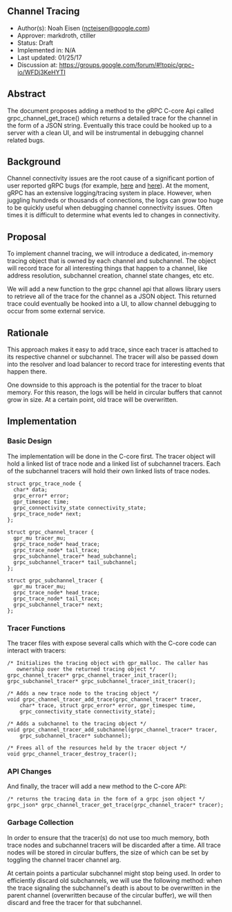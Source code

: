 Channel Tracing
----
* Author(s): Noah Eisen (ncteisen@google.com)
* Approver: markdroth, ctiller
* Status: Draft
* Implemented in: N/A
* Last updated: 01/25/17
* Discussion at: https://groups.google.com/forum/#!topic/grpc-io/WFDj3KeHYTI

## Abstract

The document proposes adding a method to the gRPC C-core Api called grpc_channel_get_trace() which returns a detailed trace for the channel in the form of a JSON string. Eventually this trace could be hooked up to a server with a clean UI, and will be instrumental in debugging channel related bugs.

## Background

Channel connectivity issues are the root cause of a significant portion of user reported gRPC bugs (for example, [here](https://groups.google.com/a/google.com/forum/?utm_medium=email&utm_source=footer#!msg/grpc-users/gPFYbRAex1A/VM7h5FWAAgAJ) and [here](https://groups.google.com/a/google.com/forum/#!topic/grpc-users/0bsOqrxYvRc)). At the moment, gRPC has an extensive logging/tracing system in place. However, when juggling hundreds or thousands of connections, the logs can grow too huge to be quickly useful when debugging channel connectivity issues. Often times it is difficult to determine what events led to changes in connectivity.

## Proposal

To implement channel tracing, we will introduce a dedicated, in-memory tracing object that is owned by each channel and subchannel. The object will record trace for all interesting things that happen to a channel, like address resolution, subchannel creation, channel state changes, etc etc.

We will add a new function to the grpc channel api that allows library users to retrieve all of the trace for the channel as a JSON object. This returned trace could eventually be hooked into a UI, to allow channel debugging to occur from some external service.

## Rationale

This approach makes it easy to add trace, since each tracer is attached to its respective channel or subchannel. The tracer will also be passed down into the resolver and load balancer to record trace for interesting events that happen there. 

One downside to this approach is the potential for the tracer to bloat memory. For this reason, the logs will be held in circular buffers that cannot grow in size. At a certain point, old trace will be overwritten.

## Implementation

### Basic Design

The implementation will be done in the C-core first. The tracer object will hold a linked list of trace node and a linked list of subchannel tracers. Each of the subchannel tracers will hold their own linked lists of trace nodes.

```
struct grpc_trace_node {
  char* data;
  grpc_error* error;
  gpr_timespec time;
  grpc_connectivity_state connectivity_state;
  grpc_trace_node* next;
};

struct grpc_channel_tracer {
  gpr_mu tracer_mu;
  grpc_trace_node* head_trace;
  grpc_trace_node* tail_trace; 
  grpc_subchannel_tracer* head_subchannel;
  grpc_subchannel_tracer* tail_subchannel;
};

struct grpc_subchannel_tracer {
  gpr_mu tracer_mu;
  grpc_trace_node* head_trace;
  grpc_trace_node* tail_trace; 
  grpc_subchannel_tracer* next;
};
```
### Tracer Functions

The tracer files with expose several calls which with the C-core code can interact with tracers:

```
/* Initializes the tracing object with gpr_malloc. The caller has
   ownership over the returned tracing object */
grpc_channel_tracer* grpc_channel_tracer_init_tracer();
grpc_subchannel_tracer* grpc_subchannel_tracer_init_tracer();

/* Adds a new trace node to the tracing object */
void grpc_channel_tracer_add_trace(grpc_channel_tracer* tracer, 
    char* trace, struct grpc_error* error, gpr_timespec time, 
    grpc_connectivity_state connectivity_state);

/* Adds a subchannel to the tracing object */
void grpc_channel_tracer_add_subchannel(grpc_channel_tracer* tracer, 
    grpc_subchannel_tracer* subchannel);

/* Frees all of the resources held by the tracer object */
void grpc_channel_tracer_destroy_tracer();
```
### API Changes

And finally, the tracer will add a new method to the C-core API:
```
/* returns the tracing data in the form of a grpc json object */
grpc_json* grpc_channel_tracer_get_trace(grpc_channel_tracer* tracer);
```
### Garbage Collection

In order to ensure that the tracer(s) do not use too much memory, both trace nodes and subchannel tracers will be discarded after a time. All trace nodes will be stored in circular buffers, the size of which can be set by toggling the channel tracer channel arg.

At certain points a particular subchannel might stop being used. In order to efficiently discard old subchannels, we will use the following method: when the trace signaling the subchannel's death is about to be overwritten in the parent channel (overwritten because of the circular buffer), we will then discard and free the tracer for that subchannel.

